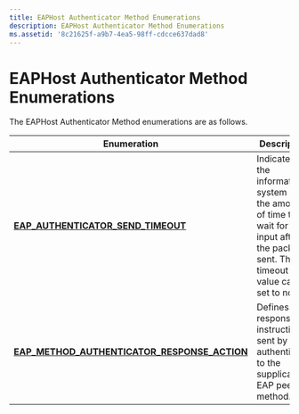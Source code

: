 ```yaml
---
title: EAPHost Authenticator Method Enumerations
description: EAPHost Authenticator Method Enumerations
ms.assetid: '8c21625f-a9b7-4ea5-98ff-cdcce637dad8'
---
```


# EAPHost Authenticator Method Enumerations

The EAPHost Authenticator Method enumerations are as follows.



| Enumeration                                                                                      | Description                                                                                                                                        |
|--------------------------------------------------------------------------------------------------|----------------------------------------------------------------------------------------------------------------------------------------------------|
| [**EAP\_AUTHENTICATOR\_SEND\_TIMEOUT**](eap-authenticator-send-timeout.md)                      | Indicates to the information system (IS) the amount of time to wait for user input after the packet is sent. The timeout value can be set to none. |
| [**EAP\_METHOD\_AUTHENTICATOR\_RESPONSE\_ACTION**](eap-method-authenticator-response-action.md) | Defines the response instructions sent by the authenticator to the supplicant or EAP peer method.                                                  |



 

 

 




